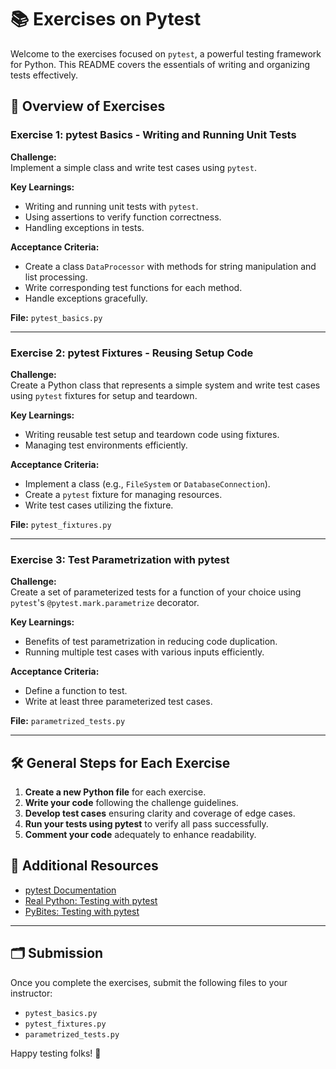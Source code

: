 # 📚  Exercises on Pytest

Welcome to the  exercises focused on `pytest`, a powerful testing framework for Python. This README covers the essentials of writing and organizing tests effectively.

## 🐍 Overview of Exercises

### Exercise 1: pytest Basics - Writing and Running Unit Tests

**Challenge:**  
Implement a simple class and write test cases using `pytest`.

**Key Learnings:**  
- Writing and running unit tests with `pytest`.
- Using assertions to verify function correctness.
- Handling exceptions in tests.

**Acceptance Criteria:**  
- Create a class `DataProcessor` with methods for string manipulation and list processing.
- Write corresponding test functions for each method.
- Handle exceptions gracefully.

**File:** `pytest_basics.py`

---

### Exercise 2: pytest Fixtures - Reusing Setup Code

**Challenge:**  
Create a Python class that represents a simple system and write test cases using `pytest` fixtures for setup and teardown.

**Key Learnings:**  
- Writing reusable test setup and teardown code using fixtures.
- Managing test environments efficiently.

**Acceptance Criteria:**  
- Implement a class (e.g., `FileSystem` or `DatabaseConnection`).
- Create a `pytest` fixture for managing resources.
- Write test cases utilizing the fixture.

**File:** `pytest_fixtures.py`

---

### Exercise 3: Test Parametrization with pytest

**Challenge:**  
Create a set of parameterized tests for a function of your choice using `pytest`'s `@pytest.mark.parametrize` decorator.

**Key Learnings:**  
- Benefits of test parametrization in reducing code duplication.
- Running multiple test cases with various inputs efficiently.

**Acceptance Criteria:**  
- Define a function to test.
- Write at least three parameterized test cases.

**File:** `parametrized_tests.py`

---

## 🛠️ General Steps for Each Exercise

1. **Create a new Python file** for each exercise.
2. **Write your code** following the challenge guidelines.
3. **Develop test cases** ensuring clarity and coverage of edge cases.
4. **Run your tests using pytest** to verify all pass successfully.
5. **Comment your code** adequately to enhance readability.

## 📝 Additional Resources

- [pytest Documentation](https://docs.pytest.org/en/stable/)
- [Real Python: Testing with pytest](https://realpython.com/pytest-python-testing/)
- [PyBites: Testing with pytest](https://codechalleng.es/pytest/)

---

## 🗂️ Submission

Once you complete the exercises, submit the following files to your instructor:

- `pytest_basics.py`
- `pytest_fixtures.py`
- `parametrized_tests.py`

Happy testing folks! 🎉
